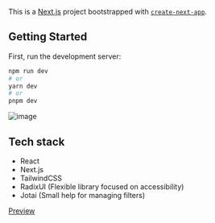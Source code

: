 This is a [Next.js](https://nextjs.org/) project bootstrapped with [`create-next-app`](https://github.com/vercel/next.js/tree/canary/packages/create-next-app).

## Getting Started

First, run the development server:

```bash
npm run dev
# or
yarn dev
# or
pnpm dev
```

![image](https://github.com/HenriqueFLTorres/hostshare_challenge/assets/96752883/ab34dc90-5264-4c6f-9e04-63bc7e160e53)

## Tech stack

- React
- Next.js
- TailwindCSS
- RadixUI (Flexible library focused on accessibility)
- Jotai (Small help for managing filters)

[Preview](https://hostshare-challenge.vercel.app/)
